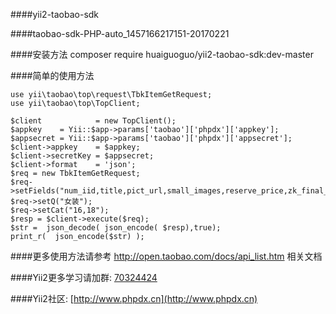 ####yii2-taobao-sdk

####taobao-sdk-PHP-auto_1457166217151-20170221

####安装方法  composer require huaiguoguo/yii2-taobao-sdk:dev-master

####简单的使用方法

	use yii\taobao\top\request\TbkItemGetRequest;
	use yii\taobao\top\TopClient;

	$client            = new TopClient();
	$appkey    = Yii::$app->params['taobao']['phpdx']['appkey'];
	$appsecret = Yii::$app->params['taobao']['phpdx']['appsecret'];
	$client->appkey    = $appkey;
	$client->secretKey = $appsecret;
	$client->format    = 'json';
	$req = new TbkItemGetRequest;
	$req->setFields("num_iid,title,pict_url,small_images,reserve_price,zk_final_price,user_type,provcity,item_url,seller_id,volume,nick");
	$req->setQ("女装");
	$req->setCat("16,18");
	$resp = $client->execute($req);
	$str =  json_decode( json_encode( $resp),true);
	print_r(  json_encode($str) );

####更多使用方法请参考 http://open.taobao.com/docs/api_list.htm  相关文档

####Yii2更多学习请加群: [70324424](https://jq.qq.com/?_wv=1027&k=45gpuJu)

####Yii2社区: [http://www.phpdx.cn](http://www.phpdx.cn)
